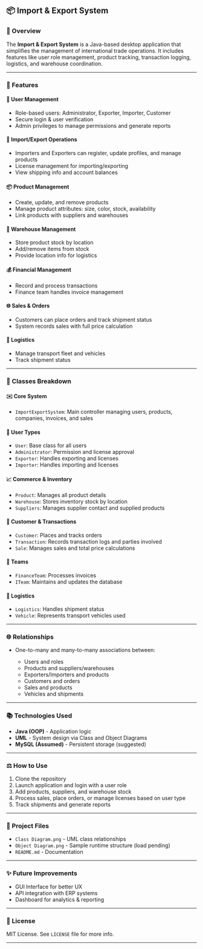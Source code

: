 ## 📦 Import & Export System

### 📄 Overview

The **Import & Export System** is a Java-based desktop application that simplifies the management of international trade operations. It includes features like user role management, product tracking, transaction logging, logistics, and warehouse coordination.

---

### 📂 Features

#### 👥 User Management

* Role-based users: Administrator, Exporter, Importer, Customer
* Secure login & user verification
* Admin privileges to manage permissions and generate reports

#### 🚚 Import/Export Operations

* Importers and Exporters can register, update profiles, and manage products
* License management for importing/exporting
* View shipping info and account balances

#### 📦 Product Management

* Create, update, and remove products
* Manage product attributes: size, color, stock, availability
* Link products with suppliers and warehouses

#### 🏢 Warehouse Management

* Store product stock by location
* Add/remove items from stock
* Provide location info for logistics

#### 💰 Financial Management

* Record and process transactions
* Finance team handles invoice management

#### 🌐 Sales & Orders

* Customers can place orders and track shipment status
* System records sales with full price calculation

#### 🚗 Logistics

* Manage transport fleet and vehicles
* Track shipment status

---

### 📅 Classes Breakdown

#### ✉️ Core System

* `ImportExportSystem`: Main controller managing users, products, companies, invoices, and sales

#### 👤 User Types

* `User`: Base class for all users
* `Administrator`: Permission and license approval
* `Exporter`: Handles exporting and licenses
* `Importer`: Handles importing and licenses

#### 📈 Commerce & Inventory

* `Product`: Manages all product details
* `Warehouse`: Stores inventory stock by location
* `Suppliers`: Manages supplier contact and supplied products

#### 👜 Customer & Transactions

* `Customer`: Places and tracks orders
* `Transaction`: Records transaction logs and parties involved
* `Sale`: Manages sales and total price calculations

#### 📆 Teams

* `FinanceTeam`: Processes invoices
* `ITeam`: Maintains and updates the database

#### 🚚 Logistics

* `Logistics`: Handles shipment status
* `Vehicle`: Represents transport vehicles used

---

### 🌐 Relationships

* One-to-many and many-to-many associations between:

  * Users and roles
  * Products and suppliers/warehouses
  * Exporters/Importers and products
  * Customers and orders
  * Sales and products
  * Vehicles and shipments

---

### 📚 Technologies Used

* **Java (OOP)** - Application logic
* **UML** - System design via Class and Object Diagrams
* **MySQL (Assumed)** - Persistent storage (suggested)

---

### ⚖️ How to Use

1. Clone the repository
2. Launch application and login with a user role
3. Add products, suppliers, and warehouse stock
4. Process sales, place orders, or manage licenses based on user type
5. Track shipments and generate reports

---

### 📁 Project Files

* `Class Diagram.png` - UML class relationships
* `Object Diagram.png` - Sample runtime structure (load pending)
* `README.md` - Documentation

---

### ✨ Future Improvements

* GUI Interface for better UX
* API integration with ERP systems
* Dashboard for analytics & reporting

---

### 💼 License

MIT License. See `LICENSE` file for more info.

---


